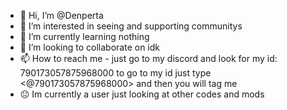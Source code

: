 - 👋 Hi, I’m @Denperta
- 👀 I’m interested in seeing and supporting communitys
- 🌱 I’m currently learning nothing
- 💞️ I’m looking to collaborate on idk
- 📫 How to reach me - just go to my discord and look for my id: 790173057875968000   to go to my id just type <@790173057875968000> and then you will tag me
- 😐 Im currently a user just looking at other codes and mods
